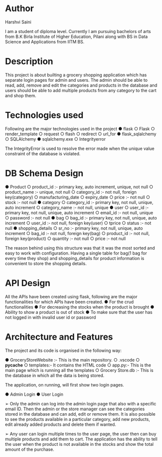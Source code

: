 # Author

Harshvi Saini

I am a student of diploma level. Currently I am pursuing bachelors of arts from B.K Birla
Institute of Higher Education, Pilani along with BS in Data Science and Applications from IITM BS.

# Description

This project is about builting a grocery shopping application which has separate login
pages for admin and users. The admin should be able to read, add, remove and edit the 
categories and products in the database and users should be able to add multiple 
products from any category to the cart and shop them.

# Technologies used

Following are the major technologies used in the project
● flask
    ○ Flask
    ○ render_template 
    ○ request
    ○ flash
    ○ redirect
    ○ url_for
● flask_sqlalchemy
    ○ SQLAlchemy
● sqlalchemy.exe 
    ○ Integrityerror

The IntegrityError is used to resolve the error made when the unique value constraint of the 
database is violated.


# DB Schema Design

● Product
    ○ product_id :- primary key, auto increment, unique, not null
    ○ product_name :- unique, not null
    ○ category_id :- not null, foreign key(category)
    ○ manufacturing_date 
    ○ expiry_date 
    ○ price :- not null
    ○ stock :- not null
● category
    ○ category_id :- primary key, not null, unique, auto increment
    ○ category_name :- not null, unique
● user
    ○ user_id :- primary key, not null, unique, auto increment
    ○ email_id :- not null, unique 
    ○ password :- not null
● bag
    ○ bag_id :- primary key, not null, unique, auto increment
    ○ user_id :- not null, foreign key(user)
    ○ tprice 
    ○ status :- not null
● shopping_details
    ○ sr_no :- primary key, not null, unique, auto increment
    ○ bag_id :- not null, foreign key(bag)
    ○ product_id :- not null, foreign key(product)
    ○ quantity :- not null
    ○ price :- not null

The reason behind using this structure was that it was the most sorted and easy to work
with configuration. Having a single table for bag(1 bag for every time they shop) and
shopping_details for product information is convenient to store the shopping details.

# API Design

All the APIs have been created using flask, following are the major functionalities for
which APIs have been created.
● For the crud functionalities
● For decreasing the stocks when the product is brought
● Ability to show a product is out of stock
● To make sure that the user has not logged in with invalid user id or password

# Architecture and Features

The project and its code is organised in the following way:

● GroceryStoreWebsite :- This is the main repository.
    ○ .vscode 
    ○ __pycache__
    ○ templates:- It contains the HTML code 
    ○ app.py:- This is the main page which is running all the templates
    ○ Grocery Store.db :- This is the database in which all the data is being stored.

The application, on running, will first show two login pages.

● Admin Login
● User Login

➢ Only the admin can log into the admin login page that also with a specific email ID. Then
the admin or the store manager can see the categories stored in the database and can
add, edit or remove them. It is also possible to see the products available in a particular
category, add new products, edit already added products and delete them if wanted.

➢ Any user can login multiple times to the user page, the user then can buy multiple 
products and add them to cart. The application has the ability to tell the user when the 
product is not available in the stocks and show the total amount of the purchase.
